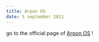 ```yaml
---
title: Arpon OS
date: 5 september 2021
---
```

go to the official page of [Arpon OS](https://nfteam.netlify.app/arpon/home.html) !
<script>
		// fonction qui redirige vers une page spécifique en fonction de l'ancre de l'URL
		function redirect() {
			// récupère l'ancre de l'URL (ce qui suit le #)
			var hash = window.location.hash;
			
			// vérifie si l'ancre est "#section1"
			if (hash === "#arpon-os") {
				// redirige vers la page spécifique
				window.location.href = "arpon/home.html";
			}
		}
		
		// appelle la fonction redirect lorsque la page est chargée
		window.onload = redirect;
	</script>